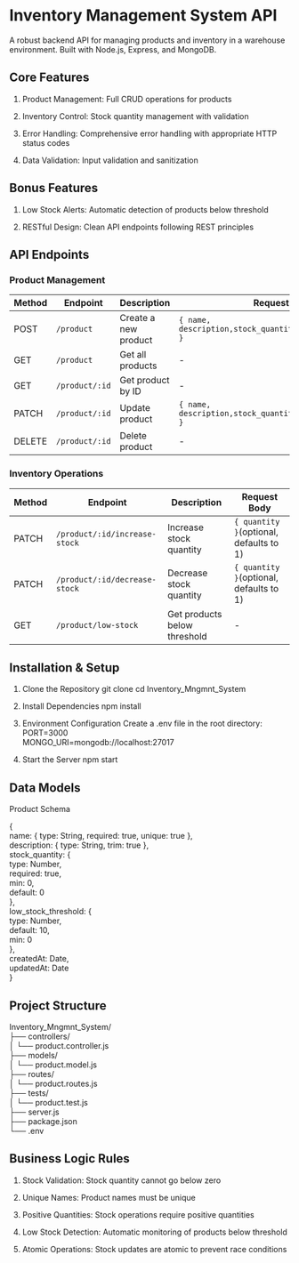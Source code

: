 # Inventory Management System API
A robust backend API for managing products and inventory in a warehouse environment. Built with Node.js, Express, and MongoDB.


## Core Features
1. Product Management: Full CRUD operations for products

2. Inventory Control: Stock quantity management with validation

3. Error Handling: Comprehensive error handling with appropriate HTTP status codes

4. Data Validation: Input validation and sanitization

## Bonus Features
1. Low Stock Alerts: Automatic detection of products below threshold

2. RESTful Design: Clean API endpoints following REST principles


## API Endpoints

### Product Management

| Method | Endpoint       | Description          | Request Body |
|--------|----------------|----------------------|--------------|
| POST   | `/product`     | Create a new product | `{ name, description,stock_quantity,low_stock_threshold }` |
| GET    | `/product`     | Get all products     | - |
| GET    | `/product/:id` | Get product by ID    | - |
| PATCH  | `/product/:id` | Update product       | `{ name, description,stock_quantity,low_stock_threshold }` |
| DELETE | `/product/:id` | Delete product       | - |


### Inventory Operations

| Method | Endpoint                       | Description                 | Request Body |
|--------|--------------------------------|-----------------------------|--------------|
| PATCH  | `/product/:id/increase-stock`  | Increase stock quantity     | `{ quantity }`(optional, defaults to 1) |
| PATCH  | `/product/:id/decrease-stock`  | Decrease stock quantity     | `{ quantity }`(optional, defaults to 1) |
| GET    | `/product/low-stock`           | Get products below threshold | - |


## Installation & Setup

1. Clone the Repository
  git clone <repository-url>
  cd Inventory_Mngmnt_System

2. Install Dependencies
   npm install

3. Environment Configuration
  Create a .env file in the root directory:<br>
  PORT=3000<br>
  MONGO_URI=mongodb://localhost:27017<br>

4. Start the Server
   npm start


## Data Models
Product Schema

{<br>
  name: { type: String, required: true, unique: true },<br>
  description: { type: String, trim: true },<br>
  stock_quantity: { <br>
    type: Number, <br>
    required: true, <br>
    min: 0,<br>
    default: 0<br>
  },<br>
  low_stock_threshold: {<br>
    type: Number,<br>
    default: 10,<br>
    min: 0<br>
  },<br>
  createdAt: Date,<br>
  updatedAt: Date<br>
}<br>


## Project Structure

Inventory_Mngmnt_System/<br>
├── controllers/<br>
│   └── product.controller.js<br>
├── models/<br>
│   └── product.model.js<br>
├── routes/<br>
│   └── product.routes.js<br>
├── tests/<br>
│   └── product.test.js<br>
├── server.js<br>
├── package.json<br>
└── .env<br>


##  Business Logic Rules

1. Stock Validation: Stock quantity cannot go below zero

2. Unique Names: Product names must be unique

3. Positive Quantities: Stock operations require positive quantities

4. Low Stock Detection: Automatic monitoring of products below threshold

5. Atomic Operations: Stock updates are atomic to prevent race conditions